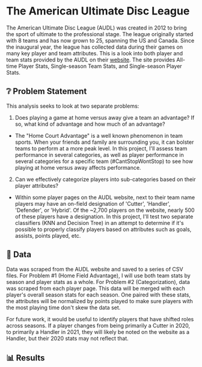 # **The American Ultimate Disc League**
The American Ultimate Disc League (AUDL) was created in 2012 to bring the sport of ultimate to the professional stage. The league originally started with 8 teams and has now grown to 25, spanning the US and Canada. Since the inaugural year, the league has collected data during their games on many key player and team attributes. This is a look into both player and team stats provided by the AUDL on their [website](https://theaudl.com/league/stats). The site provides All-time Player Stats, Single-season Team Stats, and Single-season Player Stats.

## ❔ Problem Statement
This analysis seeks to look at two separate problems:

1.  Does playing a game at home versus away give a team an advantage? If so, what kind of advantage and how much of an advantage?
- The "Home Court Advantage" is a well known phenomenon in team sports. When your friends and family are surrounding you, it can bolster teams to perform at a more peak level. In this project, I'll assess team performance in several categories, as well as player performance in several categories for a specific team (#CantStopWontStop) to see how playing at home versus away affects performance.

2. Can we effectively categorize players into sub-categories based on their player attributes?
- Within some player pages on the AUDL website, next to their team name players may have an on-field designation of 'Cutter', 'Handler', 'Defender', or 'Hybrid'. Of the ~2,700 players on the website, nearly 500 of these players have a designation. In this project, I'll test two separate classifiers (KNN and Decision Tree) in an attempt to determine if it's possible to properly classify players based on attributes such as goals, assists, points played, etc.

## 🔢 Data

Data was scraped from the AUDL website and saved to a series of CSV files. For Problem #1 (Home Field Advantage), I will use both team stats by season and player stats as a whole. For Problem #2 (Categorization), data was scraped from each player page. This data will be merged with each player's overall season stats for each season. One paired with these stats, the attributes will be normalized by points played to make sure players with the most playing time don't skew the data set.

For future work, it would be useful to identify players that have shifted roles across seasons. If a player changes from being primarily a Cutter in 2020, to primarily a Handler in 2021, they will likely be noted on the website as a Handler, but their 2020 stats may not reflect that.


## 📊 Results
